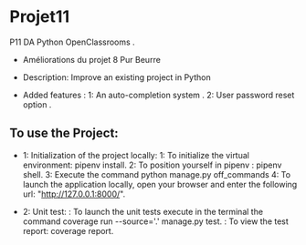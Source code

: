 # Projet11

P11 DA Python OpenClassrooms .
- Améliorations du projet 8 Pur Beurre

- Description:
Improve an existing project in Python

- Added features :
1: An auto-completion system .
2: User password reset option .

## To use the Project:

- 1: Initialization of the project locally:
1: To initialize the virtual environment: pipenv install.
2: To position yourself in pipenv : pipenv shell.
3: Execute the command python manage.py off_commands 
4: To launch the application locally, open your browser and enter the following url: "http://127.0.0.1:8000/".

- 2: Unit test:
: To launch the unit tests execute in the terminal the command coverage run --source='.' manage.py test.
: To view the test report: coverage report.